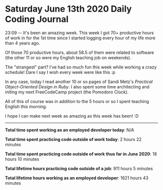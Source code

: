 # Saturday June 13th 2020 Daily Coding Journal

23:09 -- It's been an amazing week. This week I got 70+ productive hours of work in for the 1st time since I started logging every hour of my life more than 4 years ago.

Of those 70 productive hours, about 58.5 of them were related to software (the other 11 or so were my English teaching job on weekends).

The "strangest" part? I've had so much fun this week while working a crazy schedule! Dare I say I wish every week were like this :p

In any case, today I read another 10 or so pages of Sandi Metz's _Practical Object-Oriented Design in Ruby_. I also spent some time architecting and initing my next FreeCodeCamp project (the Pomodoro Clock).

All of this of course was in addition to the 5 hours or so I spent teaching English this morning.

I hope I can make next week as amazing as this week has been! :D

---

**Total time spent working as an employed developer today**: N/A

**Total time spent practicing code outside of work today**: 2 hours 22 minutes

**Total time spent practicing code outside of work thus far in June 2020**: 18 hours 10 minutes

**Total lifetime hours practicing code outside of a job**: 911 hours 5 minutes

**Total lifetime hours working as an employed developer**: 1621 hours 43 minutes
